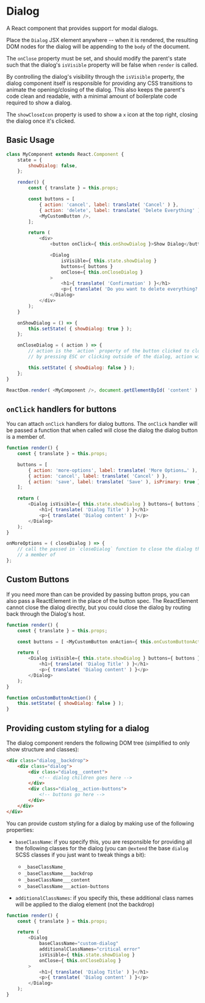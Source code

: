 # Dialog

A React component that provides support for modal dialogs.

Place the `Dialog` JSX element anywhere -- when it is rendered, the resulting DOM nodes for the dialog will be
appending to the `body` of the document.

The `onClose` property must be set, and should modify the parent's state such that the dialog's `isVisible` property
will be false when `render` is called.

By controlling the dialog's visibility through the `isVisible` property, the dialog component itself is responsible for
providing any CSS transitions to animate the opening/closing of the dialog. This also keeps the parent's code clean and
readable, with a minimal amount of boilerplate code required to show a dialog.

The `showCloseIcon` property is used to show a `x` icon at the top right, closing the dialog once it's clicked.

## Basic Usage

```js
class MyComponent extends React.Component {
	state = {
		showDialog: false,
	};

	render() {
		const { translate } = this.props;

		const buttons = [
			{ action: 'cancel', label: translate( 'Cancel' ) },
			{ action: 'delete', label: translate( 'Delete Everything' ), isPrimary: true },
			<MyCustomButton />,
		];

		return (
			<div>
				<button onClick={ this.onShowDialog }>Show Dialog</button>

				<Dialog
					isVisible={ this.state.showDialog }
					buttons={ buttons }
					onClose={ this.onCloseDialog }
				>
					<h1>{ translate( 'Confirmation' ) }</h1>
					<p>{ translate( 'Do you want to delete everything?' ) }</p>
				</Dialog>
			</div>
		);
	}

	onShowDialog = () => {
		this.setState( { showDialog: true } );
	};

	onCloseDialog = ( action ) => {
		// action is the `action` property of the button clicked to close the dialog. If the dialog is closed
		// by pressing ESC or clicking outside of the dialog, action will be `undefined`

		this.setState( { showDialog: false } );
	};
}

ReactDom.render( <MyComponent />, document.getElementById( 'content' ) );
```

## `onClick` handlers for buttons

You can attach `onClick` handlers for dialog buttons. The `onClick` handler will be passed a function that when
called will close the dialog the dialog button is a member of.

```js
function render() {
	const { translate } = this.props;

	buttons = [
		{ action: 'more-options', label: translate( 'More Options…' ), onClick: this.onMoreOptions },
		{ action: 'cancel', label: translate( 'Cancel' ) },
		{ action: 'save', label: translate( 'Save' ), isPrimary: true },
	];

	return (
		<Dialog isVisible={ this.state.showDialog } buttons={ buttons } onClose={ this.onCloseDialog }>
			<h1>{ translate( 'Dialog Title' ) }</h1>
			<p>{ translate( 'Dialog content' ) }</p>
		</Dialog>
	);
}

onMoreOptions = ( closeDialog ) => {
	// call the passed in `closeDialog` function to close the dialog the dialog button is
	// a member of
};
```

## Custom Buttons

If you need more than can be provided by passing button props, you can also pass a ReactElement in the place of
the button spec. The ReactElement cannot close the dialog directly, but you could close the dialog by routing back
through the Dialog's host.

```js
function render() {
	const { translate } = this.props;

	const buttons = [ <MyCustomButton onAction={ this.onCustomButtonAction } /> ];

	return (
		<Dialog isVisible={ this.state.showDialog } buttons={ buttons } onClose={ this.onCloseDialog }>
			<h1>{ translate( 'Dialog Title' ) }</h1>
			<p>{ translate( 'Dialog content' ) }</p>
		</Dialog>
	);
}

function onCustomButtonAction() {
	this.setState( { showDialog: false } );
}
```

## Providing custom styling for a dialog

The dialog component renders the following DOM tree (simplified to only show structure and classes):

```html
<div class="dialog__backdrop">
	<div class="dialog">
		<div class="dialog__content">
			<!-- dialog children goes here -->
		</div>
		<div class="dialog__action-buttons">
			<!-- buttons go here -->
		</div>
	</div>
</div>
```

You can provide custom styling for a dialog by making use of the following properties:

- `baseClassName`: if you specify this, you are responsible for providing all the following classes for the dialog (you
  can `@extend` the base `dialog` SCSS classes if you just want to tweak things a bit):

  - `_baseClassName_`
  - `_baseClassName___backdrop`
  - `_baseClassName___content`
  - `_baseClassName___action-buttons`

- `additionalClassNames`: if you specify this, these additional class names will be applied to the dialog element
  (not the backdrop)

```js
function render() {
	const { translate } = this.props;

	return (
		<Dialog
			baseClassName="custom-dialog"
			additionalClassNames="critical error"
			isVisible={ this.state.showDialog }
			onClose={ this.onCloseDialog }
		>
			<h1>{ translate( 'Dialog Title' ) }</h1>
			<p>{ translate( 'Dialog content' ) }</p>
		</Dialog>
	);
}
```
